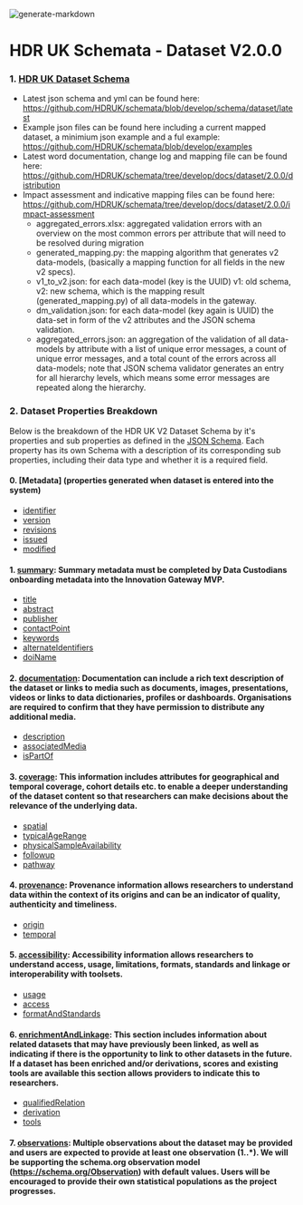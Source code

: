 ![generate-markdown](https://github.com/HDRUK/schemata/workflows/generate-markdown/badge.svg)

# HDR UK Schemata - Dataset V2.0.0

### 1. [HDR UK Dataset Schema](https://github.com/HDRUK/schemata/blob/develop/docs/dataset/latest/dataset.md)

 - Latest json schema and yml can be found here:  https://github.com/HDRUK/schemata/blob/develop/schema/dataset/latest
 - Example json files can be found here including a current mapped dataset, a minimium json example and a ful example: https://github.com/HDRUK/schemata/blob/develop/examples 
 - Latest word documentation, change log and mapping file can be found here: https://github.com/HDRUK/schemata/tree/develop/docs/dataset/2.0.0/distribution
 - Impact assessment and indicative mapping files can be found here: https://github.com/HDRUK/schemata/tree/develop/docs/dataset/2.0.0/impact-assessment
      - aggregated_errors.xlsx: aggregated validation errors with an overview on the most common errors per attribute that will need to be resolved during migration
      - generated_mapping.py: the mapping algorithm that generates v2 data-models, (basically a mapping function for all fields in the new v2 specs).
      - v1_to_v2.json: for each data-model (key is the UUID) v1: old schema, v2: new schema, which is the mapping result (generated_mapping.py) of all data-models in the gateway.
      - dm_validation.json: for each data-model (key again is UUID) the data-set in form of the v2 attributes and the JSON schema validation.
      - aggregated_errors.json: an aggregation of the validation of all data-models by attribute with a list of unique error messages, a count of unique error messages, and a total count of the errors across all data-models; note that JSON schema validator generates an entry for all hierarchy levels, which means some error messages are repeated along the hierarchy.

### 2. Dataset Properties Breakdown

Below is the breakdown of the HDR UK V2 Dataset Schema by it's properties and sub properties as defined in the [JSON Schema](https://github.com/HDRUK/schemata/blob/develop/schema/dataset/latest/dataset.schema.json). Each property has its own Schema with a description of its corresponding sub properties, including their data type and whether it is a required field.

<!--ts-->

#### 0. [Metadata] (properties generated when dataset is entered into the system)

   * [identifier](https://github.com/HDRUK/schemata/blob/develop/docs/dataset/latest/dataset-properties-dataset-identifier.md#dataset-identifier-schema)
   * [version](https://github.com/HDRUK/schemata/blob/develop/docs/dataset/latest/dataset-properties-dataset-version.md#dataset-version-schema)
 * [revisions](https://github.com/HDRUK/schemata/blob/develop/docs/dataset/latest/dataset-properties-dataset-revisions.md#dataset-revisions-schema)
 * [issued](https://github.com/HDRUK/schemata/blob/develop/docs/dataset/latest/dataset-properties-creation-date.md#creation-date-schema)
 * [modified](https://github.com/HDRUK/schemata/blob/develop/docs/dataset/latest/dataset-properties-modification-date.md#modification-date-schema)

#### 1. [summary](https://github.com/HDRUK/schemata/blob/develop/docs/dataset/latest/dataset-properties-summary.md#summary-schema): Summary metadata must be completed by Data Custodians onboarding metadata into the Innovation Gateway MVP.

 * [title](https://github.com/HDRUK/schemata/blob/develop/docs/dataset/latest/dataset-properties-summary.md#title)
 * [abstract](https://github.com/HDRUK/schemata/blob/develop/docs/dataset/latest/dataset-properties-summary.md#abstract)
 * [publisher](https://github.com/HDRUK/schemata/blob/develop/docs/dataset/latest/dataset-properties-summary.md#publisher)
 * [contactPoint](https://github.com/HDRUK/schemata/blob/develop/docs/dataset/latest/dataset-properties-summary.md#contactpoint)
 * [keywords](https://github.com/HDRUK/schemata/blob/develop/docs/dataset/latest/dataset-properties-summary.md#keywords)
 * [alternateIdentifiers](https://github.com/HDRUK/schemata/blob/develop/docs/dataset/latest/dataset-properties-summary.md#alternateidentifiers)
 * [doiName](https://github.com/HDRUK/schemata/blob/develop/docs/dataset/latest/dataset-properties-summary.md#doiname)

#### 2. [documentation](https://github.com/HDRUK/schemata/blob/develop/docs/dataset/latest/dataset-properties-documentation.md#documentation-schema): Documentation can include a rich text description of the dataset or links to media such as documents, images, presentations, videos or links to data dictionaries, profiles or dashboards. Organisations are required to confirm that they have permission to distribute any additional media.

 * [description](https://github.com/HDRUK/schemata/blob/develop/docs/dataset/latest/dataset-properties-documentation.md#description)
 * [associatedMedia](https://github.com/HDRUK/schemata/blob/develop/docs/dataset/latest/dataset-properties-documentation.md#associatedmedia)
 * [isPartOf](https://github.com/HDRUK/schemata/blob/develop/docs/dataset/latest/dataset-properties-documentation.md#ispartof)

#### 3. [coverage](https://github.com/HDRUK/schemata/blob/develop/docs/dataset/latest/dataset-properties-coverage.md#coverage-schema): This information includes attributes for geographical and temporal coverage, cohort details etc. to enable a deeper understanding of the dataset content so that researchers can make decisions about the relevance of the underlying data.

 * [spatial](https://github.com/HDRUK/schemata/blob/develop/docs/dataset/latest/dataset-properties-coverage.md#spatial)
 * [typicalAgeRange](https://github.com/HDRUK/schemata/blob/develop/docs/dataset/latest/dataset-properties-coverage.md#typicalagerange)
 * [physicalSampleAvailability](https://github.com/HDRUK/schemata/blob/develop/docs/dataset/latest/dataset-properties-coverage.md#physicalsampleavailability)
 * [followup](https://github.com/HDRUK/schemata/blob/develop/docs/dataset/latest/dataset-properties-coverage.md#followup)
 * [pathway](https://github.com/HDRUK/schemata/blob/develop/docs/dataset/latest/dataset-properties-coverage.md#pathway)

#### 4. [provenance](https://github.com/HDRUK/schemata/blob/develop/docs/dataset/latest/dataset-properties-provenance.md#provenance-schema): Provenance information allows researchers to understand data within the context of its origins and can be an indicator of quality, authenticity and timeliness.

 * [origin](https://github.com/HDRUK/schemata/blob/develop/docs/dataset/latest/dataset-properties-provenance.md#origin)
 * [temporal](https://github.com/HDRUK/schemata/blob/develop/docs/dataset/latest/dataset-properties-provenance.md#temporal)

#### 5. [accessibility](https://github.com/HDRUK/schemata/blob/develop/docs/dataset/latest/dataset-properties-accessibility.md#accessibility-schema): Accessibility information allows researchers to understand access, usage, limitations, formats, standards and linkage or interoperability with toolsets.

 * [usage](https://github.com/HDRUK/schemata/blob/develop/docs/dataset/latest/dataset-properties-accessibility.md#usage)
 * [access](https://github.com/HDRUK/schemata/blob/develop/docs/dataset/latest/dataset-properties-accessibility.md#access)
 * [formatAndStandards](https://github.com/HDRUK/schemata/blob/develop/docs/dataset/latest/dataset-properties-accessibility.md#formatandstandards)

#### 6. [enrichmentAndLinkage](https://github.com/HDRUK/schemata/blob/develop/docs/dataset/latest/dataset-properties-enrichment-and-linkage.md#enrichment-and-linkage-schema): This section includes information about related datasets that may have previously been linked, as well as indicating if there is the opportunity to link to other datasets in the future. If a dataset has been enriched and/or derivations, scores and existing tools are available this section allows providers to indicate this to researchers.

 * [qualifiedRelation](https://github.com/HDRUK/schemata/blob/develop/docs/dataset/latest/dataset-properties-enrichment-and-linkage.md#qualifiedrelation)
 * [derivation](https://github.com/HDRUK/schemata/blob/develop/docs/dataset/latest/dataset-properties-enrichment-and-linkage.md#derivation)
 * [tools](https://github.com/HDRUK/schemata/blob/develop/docs/dataset/latest/dataset-properties-enrichment-and-linkage.md#tools)

#### 7. [observations](https://github.com/HDRUK/schemata/blob/develop/docs/dataset/latest/dataset-properties-observations.md#observations-schema): Multiple observations about the dataset may be provided and users are expected to provide at least one observation (1..*). We will be supporting the schema.org observation model (https://schema.org/Observation) with default values. Users will be encouraged to provide their own statistical populations as the project progresses.

<!--te-->
